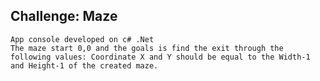 ## Challenge: Maze
	App console developed on c# .Net
    The maze start 0,0 and the goals is find the exit through the following values: Coordinate X and Y should be equal to the Width-1 and Height-1 of the created maze.